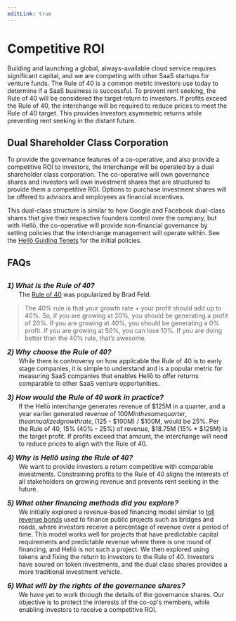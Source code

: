 ```yaml
---
editLink: true
---
```




# Competitive ROI

Building and launching a global, always-available cloud service requires significant capital, and we are competing with other SaaS startups for venture funds. The Rule of 40 is a common metric investors use today to determine if a SaaS business is successful. To prevent rent seeking, the Rule of 40 will be considered the target return to investors. If profits exceed the Rule of 40, the interchange will be required to reduce prices to meet the Rule of 40 target. This provides investors asymmetric returns while preventing rent seeking in the distant future.

## Dual Shareholder Class Corporation

To provide the governance features of a co-operative, and also provide a competitive ROI to investors, the interchange will be operated by a dual shareholder class corporation. The co-operative will own governance shares and investors will own investment shares that are structured to provide them a competitive ROI. Options to purchase investment shares will be offered to advisors and employees as financial incentives. 

This dual-class structure is similar to how Google and Facebook dual-class shares that give their respective founders control over the company, but with Hellō, the co-operative will provide non-financial governance by setting policies that the interchange management will operate within. See the [Hellō Guiding Tenets](tenets) for the initial policies.

## FAQs
### 1) What is the Rule of 40?
The [Rule of 40][1] was popularized by Brad Feld:
>The 40% rule is that your growth rate + your profit should add up to 40%. So, if you are growing at 20%, you should be generating a profit of 20%. If you are growing at 40%, you should be generating a 0% profit. If you are growing at 50%, you can lose 10%. If you are doing better than the 40% rule, that’s awesome.
### 2) Why choose the Rule of 40?
While there is controversy on how applicable the Rule of 40 is to early stage companies, it is simple to understand and is a popular metric for measuring SaaS companies that enables Hellō to offer returns comparable to other SaaS venture opportunities.
### 3) How would the Rule of 40 work in practice?
If the Hellō interchange generates revenue of $125M in a quarter, and a year earlier generated revenue of $100M in the same quarter, the annualized growth rate, ($125 - $100M) / $100M, would be 25%. Per the Rule of 40, 15% (40% - 25%) of revenue, $18.75M (15% * $125M) is the target profit. If profits exceed that amount, the interchange
will need to reduce prices to align with the Rule of 40.
### 4) Why is Hellō using the Rule of 40?
We want to provide investors a return competitive with comparable investments. Constraining profits to the Rule of 40 aligns the interests of all stakeholders on growing revenue and prevents rent seeking in the future. 
### 5) What other financing methods did you explore?
We initially explored a revenue-based financing model similar to [toll revenue bonds](https://www.investopedia.com/terms/t/tollrevenuebond.asp) used to finance public projects such as bridges and roads, where investors receive a percentage of revenue over a period of time. This model works well for projects that have predictable capital requirements and predictable revenue where there is one round of financing, and Hellō is not such a project. We then explored using tokens and fixing the return to investors to the Rule of 40. Investors have soured on token investments, and the dual class shares provides a more traditional investment vehicle.
### 6) What will by the rights of the governance shares?
We have yet to work through the details of the governance shares. Our objective is to protect the interests of the co-op's members, while enabling investors to receive a competitive ROI.


[1]:<https://feld.com/archives/2015/02/rule-40-healthy-saas-company/> "The Rule of 40% For a Healthy SaaS Company"


<style>
  #faqs{
      margin-bottom: 30px !important;
  }
  h3 {
      font-family: sans-serif;
      font-weight: bold !important;
      font-style: italic !important;
      margin-top: 10px !important;
      margin-bottom: -12px !important;
  }
  h3 + p {
      margin-left: 26px !important;
  }
</style>